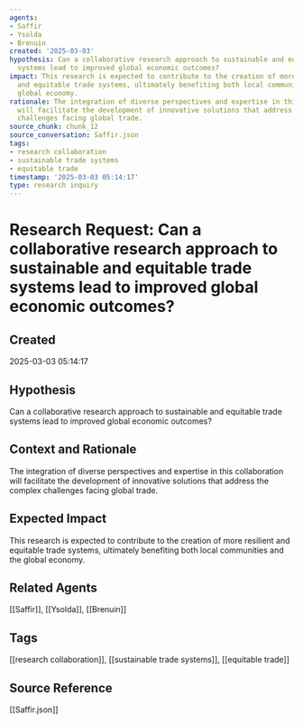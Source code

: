 ```yaml
---
agents:
- Saffir
- Ysolda
- Brenuin
created: '2025-03-03'
hypothesis: Can a collaborative research approach to sustainable and equitable trade
  systems lead to improved global economic outcomes?
impact: This research is expected to contribute to the creation of more resilient
  and equitable trade systems, ultimately benefiting both local communities and the
  global economy.
rationale: The integration of diverse perspectives and expertise in this collaboration
  will facilitate the development of innovative solutions that address the complex
  challenges facing global trade.
source_chunk: chunk_12
source_conversation: Saffir.json
tags:
- research collaboration
- sustainable trade systems
- equitable trade
timestamp: '2025-03-03 05:14:17'
type: research inquiry
---
```


# Research Request: Can a collaborative research approach to sustainable and equitable trade systems lead to improved global economic outcomes?

## Created
2025-03-03 05:14:17

## Hypothesis
Can a collaborative research approach to sustainable and equitable trade systems lead to improved global economic outcomes?

## Context and Rationale
The integration of diverse perspectives and expertise in this collaboration will facilitate the development of innovative solutions that address the complex challenges facing global trade.

## Expected Impact
This research is expected to contribute to the creation of more resilient and equitable trade systems, ultimately benefiting both local communities and the global economy.

## Related Agents
[[Saffir]], [[Ysolda]], [[Brenuin]]

## Tags
[[research collaboration]], [[sustainable trade systems]], [[equitable trade]]

## Source Reference
[[Saffir.json]]

